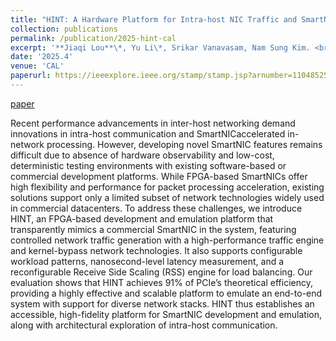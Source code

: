 ```yaml
---
title: "HINT: A Hardware Platform for Intra-host NIC Traffic and SmartNIC Emulation"
collection: publications
permalink: /publication/2025-hint-cal
excerpt: '**Jiaqi Lou**\*, Yu Li\*, Srikar Vanavasam, Nam Sung Kim. <br /> [paper](https://ieeexplore.ieee.org/stamp/stamp.jsp?arnumber=11048525){: .btn--research}'
date: '2025.4'
venue: 'CAL'
paperurl: https://ieeexplore.ieee.org/stamp/stamp.jsp?arnumber=11048525
---
```


[paper](https://ieeexplore.ieee.org/stamp/stamp.jsp?arnumber=11048525)


Recent performance advancements in inter-host networking demand innovations in intra-host communication and SmartNICaccelerated in-network processing. However, developing novel SmartNIC features remains difficult due to absence of hardware observability and low-cost, deterministic testing environments with existing software-based or commercial development platforms. While FPGA-based SmartNICs offer high flexibility and performance for packet processing acceleration, existing solutions support only a limited subset of network technologies widely used in commercial datacenters. To address these challenges, we introduce HINT, an FPGA-based development and emulation platform that transparently mimics a commercial SmartNIC in the system, featuring controlled network traffic generation with a high-performance traffic engine and kernel-bypass network technologies. It also supports configurable workload patterns, nanosecond-level latency measurement, and a reconfigurable Receive Side Scaling (RSS) engine for load balancing. Our evaluation shows that HINT achieves 91% of PCIe’s theoretical efficiency, providing a highly effective and scalable platform to emulate an end-to-end system with support for diverse network stacks. HINT thus establishes an accessible, high-fidelity platform for SmartNIC development and emulation, along with architectural exploration of intra-host communication.